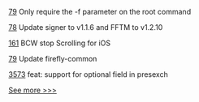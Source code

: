 
[79](https://github.com/hyperledger/firefly-evmconnect/pull/79) Only require the -f parameter on the root command 

[78](https://github.com/hyperledger/firefly-evmconnect/pull/78) Update signer to v1.1.6 and FFTM to v1.2.10

[161](https://github.com/hyperledger/aries-mobile-test-harness/pull/161) BCW stop Scrolling for iOS

[79](https://github.com/hyperledger/firefly-transaction-manager/pull/79) Update firefly-common

[3573](https://github.com/hyperledger/aries-framework-go/pull/3573) feat: support for optional field in presexch


[See more >>>](https://start-here.hyperledger.org/pull-requests)
